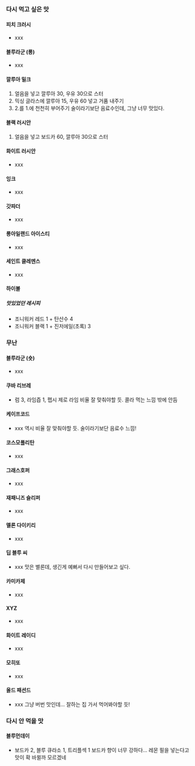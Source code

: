 ### 다시 먹고 싶은 맛
#### 피치 크러시
- xxx
#### 블루라군 (롱)
- xxx
#### 깔루아 밀크
1. 얼음을 넣고 깔루아 30, 우유 30으로 스터
2. 믹싱 글라스에 깔루아 15, 우유 60 넣고 거품 내주기
3. 2.를 1.에 천천히 부어주기
술이라기보단 음료수인데, 그냥 너무 맛있다.
#### 블랙 러시안
1. 얼음을 넣고 보드카 60, 깔루아 30으로 스터
#### 화이트 러시안
- xxx
#### 잉크
- xxx
#### 갓파더
- xxx
#### 롱아일랜드 아이스티
- xxx
#### 세인트 클레멘스
- xxx
#### 하이볼
##### 맛있었던 레시피
- 조니워커 레드 1 + 탄산수 4
- 조니워커 블랙 1 + 진저에일(초록) 3
### 무난
#### 블루라군 (숏)
- xxx
#### 쿠바 리브레
- 럼 3, 라임즙 1, 펩시 제로 라임
비율 잘 맞춰야할 듯. 콜라 먹는 느낌 밖에 안듬
#### 케이프코드
- xxx
역시 비율 잘 맞춰야할 듯. 술이라기보단 음료수 느낌!
#### 코스모폴리탄
- xxx
#### 그래스호퍼
- xxx
#### 재패니즈 슬리퍼
- xxx
#### 멜론 다이키리
- xxx
#### 딥 블루 씨
- xxx
맛은 별론데, 생긴게 예뻐서 다시 만들어보고 싶다.
#### 카미카제
- xxx
#### XYZ
- xxx
#### 화이트 레이디
- xxx
#### 모히또
- xxx
#### 올드 패션드
- xxx
그냥 버번 맛인데... 잘하는 집 가서 먹어봐야할 듯!
### 다시 안 먹을 맛
#### 블루먼데이
- 보드카 2, 블루 큐라소 1, 트리플섹 1
보드카 향이 너무 강하다... 레몬 필을 넣는다고 맛이 확 바뀔까 모르겠네
